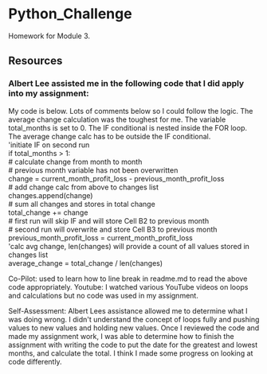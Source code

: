 # Python_Challenge
Homework for Module 3.
## Resources
### Albert Lee assisted me in the following code that I did apply into my assignment:
  My code is below. Lots of comments below so I could follow the logic. The average change calculation was the toughest for me. The variable total_months is set to 0. The IF conditional is nested inside the FOR loop. The average change calc has to be outside the IF conditional.<br>
'initiate IF on second run<br>
    if total_months > 1:<br>
      # calculate change from month to month<br>
      # previous month variable has not been overwritten<br>
      change = current_month_profit_loss - previous_month_profit_loss<br>
      # add change calc from above to changes list<br>
      changes.append(change)<br>
      # sum all changes and stores in total change<br>
      total_change += change<br>
      # first run will skip IF and will store Cell B2 to previous month<br>
      # second run will overwrite and store Cell B3 to previous month<br>
      previous_month_profit_loss = current_month_profit_loss<br>
'calc avg change, len(changes) will provide a count of all values stored in changes list<br>
average_change = total_change / len(changes)<br>

Co-Pilot: used to learn how to line break in readme.md to read the above code appropriately.
Youtube: I watched various YouTube videos on loops and calculations but no code was used in my assignment.

Self-Assessment: Albert Lees assistance allowed me to determine what I was doing wrong.  I didn't understand the concept of loops fully and pushing values to new values and holding new values.  Once I reviewed the code and made my assignment work, I was able to determine how to finish the assignment with writing the code to put the date for the greatest and lowest months, and calculate the total.  I think I made some progress on looking at code differently.


